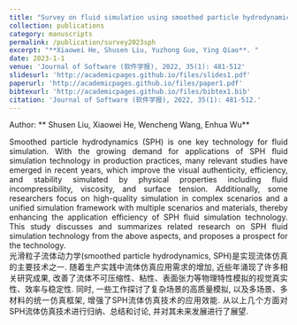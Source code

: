 ```yaml
---
title: "Survey on fluid simulation using smoothed particle hydrodynamics<br>光滑粒子流体动力学（SPH）流体仿真技术综述"
collection: publications
category: manuscripts
permalink: /publication/survey2023sph
excerpt: "**Xiaowei He, Shusen Liu, Yuzhong Guo, Ying Qiao**. "
date: 2023-1-1
venue: 'Journal of Software (软件学报), 2022, 35(1): 481-512'
slidesurl: 'http://academicpages.github.io/files/slides1.pdf'
paperurl: 'http://academicpages.github.io/files/paper1.pdf'
bibtexurl: 'http://academicpages.github.io/files/bibtex1.bib'
citation: 'Journal of Software (软件学报), 2022, 35(1): 481-512.'
---
```

Author: ** Shusen Liu, Xiaowei He, Wencheng Wang, Enhua Wu**



<p style="text-align: justify;">
Smoothed particle hydrodynamics (SPH) is one key technology for fluid simulation. With the growing demand for applications of SPH fluid simulation technology in production practices, many relevant studies have emerged in recent years, which improve the visual authenticity, efficiency, and stability simulated by physical properties including fluid incompressibility, viscosity, and surface tension. Additionally, some researchers focus on high-quality simulation in complex scenarios and a unified simulation framework with multiple scenarios and materials, thereby enhancing the application efficiency of SPH fluid simulation technology. This study discusses and summarizes related research on SPH fluid simulation technology from the above aspects, and proposes a prospect for the technology.
<br>
光滑粒子流体动力学(smoothed particle hydrodynamics, SPH)是实现流体仿真的主要技术之一. 随着生产实践中流体仿真应用需求的增加, 近些年涌现了许多相关研究成果, 改善了流体不可压缩性、粘性、表面张力等物理特性模拟的视觉真实性、效率与稳定性. 同时, 一些工作探讨了复杂场景的高质量模拟, 以及多场景、多材料的统一仿真框架, 增强了SPH流体仿真技术的应用效能. 从以上几个方面对SPH流体仿真技术进行归纳、总结和讨论, 并对其未来发展进行了展望.
</p>